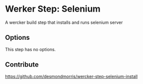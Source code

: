 # Werker Step: Selenium

A wercker build step that installs and runs selenium server

## Options

This step has no options.

## Contribute

https://github.com/desmondmorris/wercker-step-selenium-install
